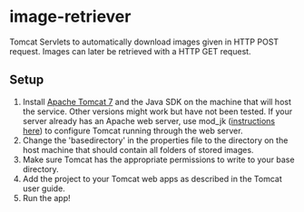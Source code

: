 # image-retriever
Tomcat Servlets to automatically download images given in HTTP POST request. Images can later be retrieved with a HTTP GET request.

## Setup

1. Install [Apache Tomcat 7](http://tomcat.apache.org/tomcat-7.0-doc/) and the Java SDK on the machine that will host the service. Other versions might work but have not been tested.
If your server already has an Apache web server, use mod_jk ([instructions here](http://tomcat.apache.org/connectors-doc/webserver_howto/apache.html)) to configure Tomcat running through the web server.
2. Change the 'basedirectory' in the properties file to the directory on the host machine that should contain all folders of stored images.
3. Make sure Tomcat has the appropriate permissions to write to your base directory.
4. Add the project to your Tomcat web apps as described in the Tomcat user guide.
5. Run the app!
